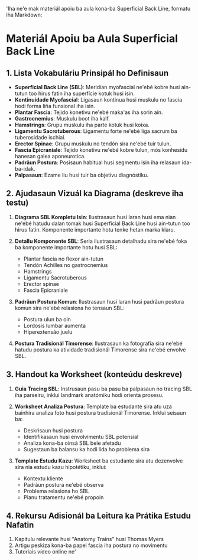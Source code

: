 'Iha ne'e mak materiál apoiu ba aula kona-ba Superficial Back Line, formatu iha Markdown:

# Materiál Apoiu ba Aula Superficial Back Line

## 1. Lista Vokabuláriu Prinsipál ho Definisaun

- **Superficial Back Line (SBL)**: Meridian myofascial ne'ebé kobre husi ain-tutun too hirus fatin iha superfície kotuk husi isin.
- **Kontinuidade Myofascial**: Ligasaun kontinua husi muskulu no fascia hodi forma liña funsional iha isin.
- **Plantar Fascia**: Tejido konetivu ne'ebé maka'as iha sorin ain.
- **Gastrocnemius**: Muskulu boot iha kalf.
- **Hamstrings**: Grupu muskulu iha parte kotuk husi koixa.
- **Ligamentu Sacrotuberous**: Ligamentu forte ne'ebé liga sacrum ba tuberosidade ischial.
- **Erector Spinae**: Grupu muskulu no tendón sira ne'ebé tuir tulun.
- **Fascia Epicraniale**: Tejido konetivu ne'ebé kobre tulun, mós konhesidu hanesan galea aponeurotica.
- **Padrãun Postura**: Posisaun habitual husi segmentu isin iha relasaun ida-ba-idak.
- **Palpasaun**: Ezame liu husi tuir ba objetivu diagnóstiku.

## 2. Ajudasaun Vizuál ka Diagrama (deskreve iha testu)

1. **Diagrama SBL Kompletu Isin**: Ilustrasaun husi laran husi ema nian ne'ebé hatudu dalan tomak husi Superficial Back Line husi ain-tutun too hirus fatin. Komponente importante hotu tenke hetan marka klaru.

2. **Detallu Komponente SBL**: Seria ilustrasaun detalhadu sira ne'ebé foka ba komponente importante hotu husi SBL:
   - Plantar fascia no flexor ain-tutun
   - Tendón Achilles no gastrocnemius
   - Hamstrings
   - Ligamentu Sacrotuberous
   - Erector spinae
   - Fascia Epicraniale

3. **Padrãun Postura Komun**: Ilustrasaun husi laran husi padrãun postura komun sira ne'ebé relasiona ho tensaun SBL:
   - Postura ulun ba oin
   - Lordosis lumbar aumenta
   - Hiperextensão juelu

4. **Postura Tradisionál Timorense**: Ilustrasaun ka fotografia sira ne'ebé hatudu postura ka atividade tradisionál Timorense sira ne'ebé envolve SBL.

## 3. Handout ka Worksheet (konteúdu deskreve)

1. **Guia Tracing SBL**: Instrusaun pasu ba pasu ba palpasaun no tracing SBL iha parseiru, inklui landmark anatómiku hodi orienta prosesu.

2. **Worksheet Analiza Postura**: Template ba estudante sira atu uza bainhira analiza foto husi postura tradisionál Timorense. Inklui seisaun ba:
   - Deskrisaun husi postura
   - Identifikasaun husi envolvimentu SBL potensial
   - Analiza kona-ba oinsá SBL bele afetadu
   - Sugestaun ba balansu ka hodi lida ho problema sira

3. **Template Estudu Kazu**: Worksheet ba estudante sira atu dezenvolve sira nia estudu kazu hipotétiku, inklui:
   - Kontextu kliente
   - Padrãun postura ne'ebé observa
   - Problema relasiona ho SBL
   - Planu tratamentu ne'ebé propoin

## 4. Rekursu Adisionál ba Leitura ka Prátika Estudu Nafatin

1. Kapitulu relevante husi "Anatomy Trains" husi Thomas Myers
2. Artigu peskiza kona-ba papel fascia iha postura no movimentu
3. Tutoriais vídeo online ne'